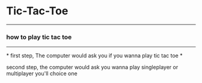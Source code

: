 # Tic-Tac-Toe
<hr>
<h3> how to play tic tac toe </h3>
<hr>
* first step, The computer would ask you if you wanna play tic tac toe *

 second step, the computer would ask you wanna play singleplayer or multiplayer you'll choice one
